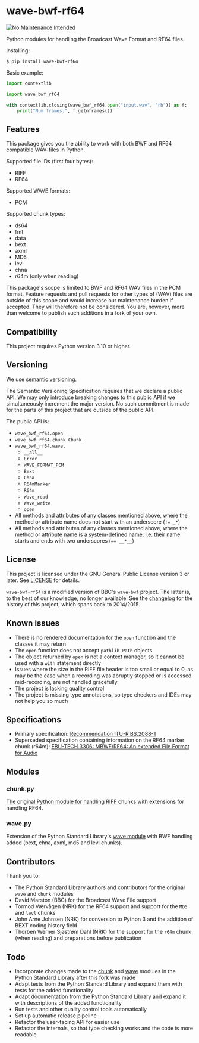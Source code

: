 # wave-bwf-rf64

[![No Maintenance Intended](http://unmaintained.tech/badge.svg)](http://unmaintained.tech/)

Python modules for handling the Broadcast Wave Format and RF64 files.

Installing:

```shell
$ pip install wave-bwf-rf64
```

Basic example:

```python
import contextlib

import wave_bwf_rf64

with contextlib.closing(wave_bwf_rf64.open("input.wav", "rb")) as f:
    print("Num frames:", f.getnframes())
```

## Features

This package gives you the ability to work with both BWF and RF64 compatible WAV-files in Python.

Supported file IDs (first four bytes):

* RIFF
* RF64

Supported WAVE formats:

* PCM

Supported chunk types:

* ds64
* fmt
* data
* bext
* axml
* MD5
* levl
* chna
* r64m (only when reading)

This package's scope is limited to BWF and RF64 WAV files in the PCM format.
Feature requests and pull requests for other types of (WAV) files are outside of this scope and would increase our maintenance burden if accepted.
They will therefore not be considered.
You are, however, more than welcome to publish such additions in a fork of your own.


## Compatibility

This project requires Python version 3.10 or higher.


## Versioning

We use [semantic versioning](https://semver.org/spec/v2.0.0.html).

The Semantic Versioning Specification requires that we declare a public API.
We may only introduce breaking changes to this public API if we simultaneously increment the major version.
No such commitment is made for the parts of this project that are outside of the public API.

The public API is:
* `wave_bwf_rf64.open`
* `wave_bwf_rf64.chunk.Chunk`
* `wave_bwf_rf64.wave.`
  * `__all__`
  * `Error`
  * `WAVE_FORMAT_PCM`
  * `Bext`
  * `Chna`
  * `R64mMarker`
  * `R64m`
  * `Wave_read`
  * `Wave_write`
  * `open`
* All methods and attributes of any classes mentioned above, where the method or attribute name does not start with an underscore (`!= _*`)
* All methods and attributes of any classes mentioned above, where the method or attribute name is a [system-defined name], i.e. their name starts and ends with two underscores (`== __*__`)

[system-defined name]: https://docs.python.org/3/reference/datamodel.html#specialnames


## License

This project is licensed under the GNU General Public License version 3 or later.
See [LICENSE](LICENSE) for details.

`wave-bwf-rf64` is a modified version of BBC's `wave-bwf` project.
The latter is, to the best of our knowledge, no longer available.
See the [changelog](CHANGELOG.md) for the history of this project, which spans back to 2014/2015.


## Known issues

* There is no rendered documentation for the `open` function and the classes it may return
* The `open` function does not accept `pathlib.Path` objects
* The object returned by `open` is not a context manager, so it cannot be used with a `with` statement directly
* Issues where the size in the RIFF file header is too small or equal to 0, as may be the case when a recording was abruptly stopped or is accessed mid-recording, are not handled gracefully
* The project is lacking quality control
* The project is missing type annotations, so type checkers and IDEs may not help you so much


## Specifications

* Primary specification: [Recommendation ITU-R BS.2088-1](https://www.itu.int/dms_pubrec/itu-r/rec/bs/R-REC-BS.2088-1-201910-I!!PDF-E.pdf)
* Superseded specification containing information on the RF64 marker chunk (r64m): [EBU-TECH 3306: MBWF/RF64: An extended File Format for Audio](https://tech.ebu.ch/docs/tech/tech3306v1_1.pdf)


## Modules

### chunk.py

[The original Python module for handling RIFF chunks][chunk] with extensions for handling RF64.

### wave.py

Extension of the Python Standard Library's [wave module][wave] with BWF handling added (bext, chna, axml, md5 and levl chunks).

[chunk]: https://docs.python.org/3.11/library/chunk.html
[wave]: https://docs.python.org/3.11/library/wave.html


## Contributors

Thank you to:

* The Python Standard Library authors and contributors for the original `wave` and `chunk` modules
* David Marston (BBC) for the Broadcast Wave File support
* Tormod Værvågen (NRK) for the RF64 support and support for the `MD5` and `levl` chunks
* John Arne Johnsen (NRK) for conversion to Python 3 and the addition of BEXT coding history field
* Thorben Werner Sjøstrøm Dahl (NRK) for the support for the `r64m` chunk (when reading) and preparations before publication


## Todo

* Incorporate changes made to the [chunk] and [wave] modules in the Python Standard Library after this fork was made
* Adapt tests from the Python Standard Library and expand them with tests for the added functionality
* Adapt documentation from the Python Standard Library and expand it with descriptions of the added functionality
* Run tests and other quality control tools automatically
* Set up automatic release pipeline
* Refactor the user-facing API for easier use
* Refactor the internals, so that type checking works and the code is more readable
